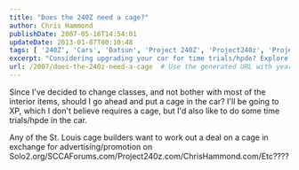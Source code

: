 ```yaml
---
title: "Does the 240Z need a cage?"
author: Chris Hammond
publishDate: 2007-05-16T14:54:01
updateDate: 2013-01-07T00:10:48
tags: [ '240Z', 'Cars', 'Datsun', 'Project 240Z', 'Project240z', 'Project240Zcom' ]
excerpt: "Considering upgrading your car for time trials/hpde? Explore adding a cage for safety & performance. Reach out to St. Louis cage builders for potential advertising exchange."
url: /2007/does-the-240z-need-a-cage  # Use the generated URL with year
---
```

<p>Since I've decided to change classes, and not bother with most of the interior items, should I go ahead and put a cage in the car? I'll be going to XP, which I don't believe requires a cage, but I'd also like to do some time trials/hpde in the car.</p> <p>Any of the St. Louis cage builders want to work out a deal on a cage in exchange for advertising/promotion on Solo2.org/SCCAForums.com/Project240z.com/ChrisHammond.com/Etc????</p>


